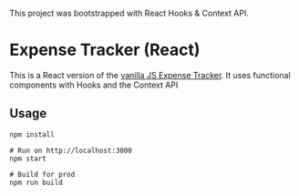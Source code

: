 This project was bootstrapped with React Hooks & Context API.

# Expense Tracker (React)

This is a React version of the [vanilla JS Expense Tracker](https://github.com/hanihusam/vanillawebprojects/tree/master/expense-tracker). It uses functional components with Hooks and the Context API

## Usage

```
npm install

# Run on http://localhost:3000
npm start

# Build for prod
npm run build
```
